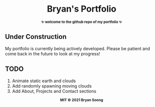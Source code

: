 <h1 align="center">Bryan's Portfolio</h1>

<p align="center">
  <b><small>✨ welcome to the github repo of my portfolio ✨</small></b>
</p>


## Under Construction
My portfolio is currently being actively developed. Please be patient and come back in the future to look at my progress!

## TODO
1. Animate static earth and clouds
2. Add randomly spawning moving clouds
3. Add About, Projects and Contact sections

<p align="center">
  <sub><strong>MIT © 2021 Bryan Soong</strong></sub>
</p>

